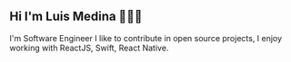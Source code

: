 ## Hi I'm Luis Medina  🧑🏽‍💻
I'm Software Engineer I like to contribute in open source projects, I enjoy working with ReactJS, Swift, React Native.

